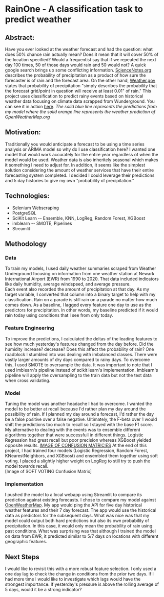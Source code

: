 # RainOne - A classification task to predict weather

## Abstract:
Have you ever looked at the weather forecast and had the question: what does 50% chance rain actually mean?
Does it mean that it will cover 50% of the location specified?  Would a frequentist say that if we repeated the next day 100 times, 50 of those days would rain and 50 would not? 
A quick google search brings up some conflicting information.  [ScienceNotes.org](https://sciencenotes.org/percent-chance-rain-mean) describes the probability of precipitation as a product of how sure the forecaster is of rain and the forecast area.  On the other hand, [Weather.gov](https://www.weather.gov/ffc/pop) states that probability of precipitation "simply describes the probability that the forecast grid/point in question will receive at least 0.01" of rain." 
This project uses classification to predict rainy events based on historical weather data focusing on climate data scrapped from Wunderground.  You can see it in action [here](https://drive.google.com/file/d/1CMlts_MTHpOTi7iND1qdTGP0xNIgBAr7/view?usp=sharing). *The solid blue line represents the predictions from my model where the solid orange line represents the weather prediction of OpenWeatherMap.org*

## Motivation:
Traditionally you would anticipate a forecast to be using a time series analysis or ARIMA model so why do I use classification here?  I wanted one model that would work accurately for the entire year regardless of when the model would be used.  Weather data is also inheritely seasonal which makes it something I need to adjust for. In addition, it seems like the simplest solution considering the amount of weather services that have their entire forecasting system completed.  I decided I could leverage their predictions and 5 day histories to give my own "probability of precipitation."  

## Technologies:
* Selenium Webscraping
* PostgreSQL
* SciKit Learn -- Ensemble, KNN, LogReg, Random Forest, XGBoost
* imblearn -- SMOTE, Pipelines
* Streamlit

## Methodology
### Data
To train my models, I used daily weather summaries scraped from Weather Underground focusing on information from one weather station at Newark International Airport (EWR) from 1990 to 2020. That data included indicators like daily humidity, average windspeed, and average pressure.  
Each event also recorded the amount of precipitation at that day.  As my target variable, I converted that column into a binary target to help with my classification.  Rain on a parade is still rain on a parade no matter how much comes down.  As a baseline, I lagged every feature one day to use as the predictors for precipitation.  In other words, my baseline predicted if it would rain today using conditions that I see from only today.  
### Feature Engineering
To improve the predictions, I calculated the deltas of the leading features to see how much yesterday's features changed from the day before.  Did the humidity increase? decrease?  Does this affect the probability of rain? 
One roadblock I stumbled into was dealing with imbalanced classes.  There were vastly larger amounts of dry days compared to rainy days.  To overcome this, I used SMOTE to oversample the data.  It was important to note that I used imblearn's pipeline instead of scikit learn's implementation.  Imblearn's pipeline will apply the oversampling to the train data but not the test data when cross validating.  
### Model
Tuning the model was another headache I had to overcome.  I wanted the model to be better at recall because I'd rather plan my day around the possibility of rain.  If I planned my day around a forecast, I'd rather the day be a false positive over a false negative.  Ultimately, the F-beta over 1 would shift the predictions too much to recall so I stayed with the base F1 score.  
My alternative to dealing with the events was to ensemble different algorithms together that were successfull in different things.  Logistic Regression had great recall but poor precision whereas XGBoost yielded opposite results. 
[IMAGE OF CONFUSION MATRICIES](https://github.com/aauyeung19/rainOne/blob/main/Visualizations/WeatherDeck3b.png?raw=true)
At the end of this project, I had trained four models (Logistic Regression, Random Forest, KNearestNeighbors, and XGBoost) and ensembled them together using soft voting.  I placed a slightly higher weight on LogReg to still try to push the model towards recall.  
[Image of SOFT VOTING Confusion Matrix]
### Implementation
I pushed the model to a local webapp using Streamlit to compare its prediction against existing forecasts.  I chose to compare my model against [OpenWeatherMap](https://www.openweathermap.org).  My app would ping the API for five day historical weather features and their 7 day forecast.  The app would use the historical data as predictors for the subsequent days.  What was nice was that my model could output both hard predictions but also its own probability of precipitation.  In this case, it would only mean the probability of rain using past conditions.  What was surprising was that although I trained the model on data from EWR, it predicted similar to 5/7 days on locations with different geographic features.  

## Next Steps
I would like to revisit this with a more robust feature selection. I only used a one day lag to check the change in conditions from the prior two days.  If I had more time I would like to investigate which lags would have the strongest importance.  If yesterday's pressure is above the rolling average of 5 days, would it be a strong indicator? 

